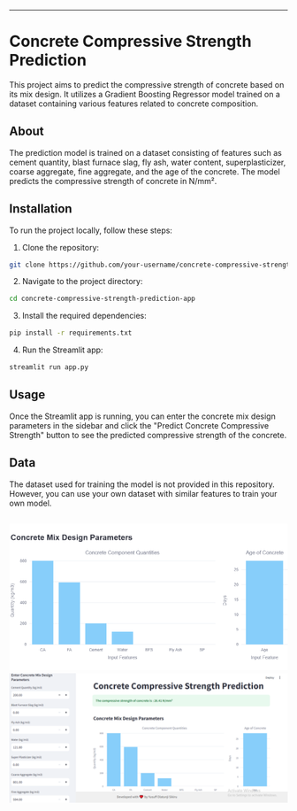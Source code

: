 
---

# Concrete Compressive Strength Prediction

This project aims to predict the compressive strength of concrete based on its mix design. It utilizes a Gradient Boosting Regressor model trained on a dataset containing various features related to concrete composition.

## About

The prediction model is trained on a dataset consisting of features such as cement quantity, blast furnace slag, fly ash, water content, superplasticizer, coarse aggregate, fine aggregate, and the age of the concrete. The model predicts the compressive strength of concrete in N/mm².

## Installation

To run the project locally, follow these steps:

1. Clone the repository:

```bash
git clone https://github.com/your-username/concrete-compressive-strength-prediction-app.git
```

2. Navigate to the project directory:

```bash
cd concrete-compressive-strength-prediction-app
```

3. Install the required dependencies:

```bash
pip install -r requirements.txt
```

4. Run the Streamlit app:

```bash
streamlit run app.py
```

## Usage

Once the Streamlit app is running, you can enter the concrete mix design parameters in the sidebar and click the "Predict Concrete Compressive Strength" button to see the predicted compressive strength of the concrete.

## Data

The dataset used for training the model is not provided in this repository. However, you can use your own dataset with similar features to train your own model.



![The web app image](newplot.png) ![The web app image](updated.PNG)
---

